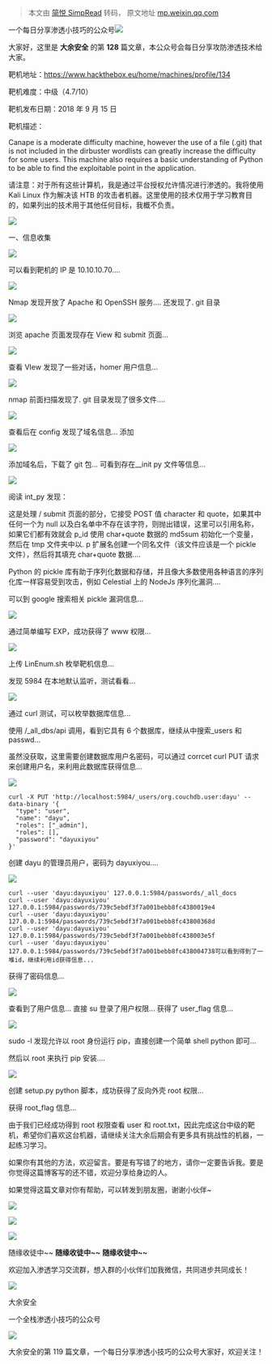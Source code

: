 > 本文由 [简悦 SimpRead](http://ksria.com/simpread/) 转码， 原文地址 [mp.weixin.qq.com](https://mp.weixin.qq.com/s/dgrnechqopCaV5K98CcXOg)

一个每日分享渗透小技巧的公众号![](https://mmbiz.qpic.cn/mmbiz_png/O7dWXt4o5KPTQKiaXksbZia7PmHLPX2vnCWsznInTj3b9TFYtTDIYG6lDGJZYYSv72NsVWF24Kjlo4MT29tEOQSg/640?wx_fmt=png)

  

  

大家好，这里是 **大余安全** 的第 **128** 篇文章，本公众号会每日分享攻防渗透技术给大家。

靶机地址：https://www.hackthebox.eu/home/machines/profile/134

靶机难度：中级（4.7/10）

靶机发布日期：2018 年 9 月 15 日

靶机描述：

Canape is a moderate difficulty machine, however the use of a file (.git) that is not included in the dirbuster wordlists can greatly increase the difficulty for some users. This machine also requires a basic understanding of Python to be able to find the exploitable point in the application.

请注意：对于所有这些计算机，我是通过平台授权允许情况进行渗透的。我将使用 Kali Linux 作为解决该 HTB 的攻击者机器。这里使用的技术仅用于学习教育目的，如果列出的技术用于其他任何目标，我概不负责。

![](https://mmbiz.qpic.cn/mmbiz_png/hZ9Y6npXb7RbuQKlbYoTStRYAbKyTqu3fX2nmkd8192YhqJKPLKiac70GiaBNOdic88Ggwcia32qIUKUVwBPlQUIEA/640?wx_fmt=png)

  

一、信息收集

  

![](https://mmbiz.qpic.cn/mmbiz_png/O7dWXt4o5KPHEvRFeWszSbqfCx8sayv8pbjPEyLvckgYNz6yHoUE8RODMIBSKojpn6RbmmbHGurnEfLbdfpFyw/640?wx_fmt=png)

可以看到靶机的 IP 是 10.10.10.70....

![](https://mmbiz.qpic.cn/mmbiz_png/O7dWXt4o5KPHEvRFeWszSbqfCx8sayv8MlJu6FdHbf3Yu6Oic2wiaAD5w2rw3P3FQVp05j0ib27sFjIEGOqgUelbw/640?wx_fmt=png)

Nmap 发现开放了 Apache 和 OpenSSH 服务.... 还发现了. git 目录

![](https://mmbiz.qpic.cn/mmbiz_png/O7dWXt4o5KPHEvRFeWszSbqfCx8sayv8EicJxyKBnTEMPAYCDMI1BFT6wiaUowFo5Br6qcYoChrEDcb82s76r1cQ/640?wx_fmt=png)

浏览 apache 页面发现存在 View 和 submit 页面...

![](https://mmbiz.qpic.cn/mmbiz_png/O7dWXt4o5KPHEvRFeWszSbqfCx8sayv85zNppO1wyT9kuibW2jdRcQRCewGhWiaLUjpPpJprVx2zpUicwonEFwlVw/640?wx_fmt=png)

查看 VIew 发现了一些对话，homer 用户信息...

![](https://mmbiz.qpic.cn/mmbiz_png/O7dWXt4o5KPHEvRFeWszSbqfCx8sayv8vPV590icfMHqtpG7dcJeqYzxda3nqPyb8UrwMyoMv2Gibrf5oSHcIiabg/640?wx_fmt=png)

nmap 前面扫描发现了. git 目录发现了很多文件....

![](https://mmbiz.qpic.cn/mmbiz_png/O7dWXt4o5KPHEvRFeWszSbqfCx8sayv8aicYyufYk49icVzgeNANNCF6Hya9KpToEia1ULlFVzkUKjSn87RRkgYuQ/640?wx_fmt=png)

查看后在 config 发现了域名信息... 添加

![](https://mmbiz.qpic.cn/mmbiz_png/O7dWXt4o5KPHEvRFeWszSbqfCx8sayv8JjnSqYaMqes6xGic1BSMOXIq5lKEjsgR5gdkcO4MJW7PRywrdOIia3Lg/640?wx_fmt=png)

添加域名后，下载了 git 包... 可看到存在__init py 文件等信息...

![](https://mmbiz.qpic.cn/mmbiz_png/O7dWXt4o5KPHEvRFeWszSbqfCx8sayv8xjFn9YalXwToG7yibHyUxHicpEqORH0hlT7V3d4fBcOHJBP7ArG2mkNA/640?wx_fmt=png)

阅读 int_py 发现：

这是处理 / submit 页面的部分，它接受 POST 值 character 和 quote，如果其中任何一个为 null 以及白名单中不存在该字符，则抛出错误，这里可以引用名称，如果它们都有效就会 p_id 使用 char+quote 数据的 md5sum 初始化一个变量，然后在 tmp 文件夹中以. p 扩展名创建一个同名文件（该文件应该是一个 pickle 文件），然后将其填充 char+quote 数据....

Python 的 pickle 库有助于序列化数据和存储，并且像大多数使用各种语言的序列化库一样容易受到攻击，例如 Celestial 上的 NodeJs 序列化漏洞....

可以到 google 搜索相关 pickle 漏洞信息...

![](https://mmbiz.qpic.cn/mmbiz_png/O7dWXt4o5KPHEvRFeWszSbqfCx8sayv8OAdtYxmq3RM8gOxTJzony8DUicaYN95yWibzTTKu6CQwQFeHJPeeiacvw/640?wx_fmt=png)

通过简单编写 EXP，成功获得了 www 权限...

![](https://mmbiz.qpic.cn/mmbiz_png/O7dWXt4o5KPHEvRFeWszSbqfCx8sayv8GZ2wnytnhPjCmfPB3Tq5axEf1GibyAYPV1pH3mmSLSPYqqFPB5CG4eg/640?wx_fmt=png)

上传 LinEnum.sh 枚举靶机信息...

发现 5984 在本地默认监听，测试看看...

![](https://mmbiz.qpic.cn/mmbiz_png/O7dWXt4o5KPHEvRFeWszSbqfCx8sayv8uU8ynT7IcFn2Rrgic6H1hQXyyvU8aYnU9jtMefbbGqiadrGqBwTHzvPA/640?wx_fmt=png)

通过 curl 测试，可以枚举数据库信息...

使用 /_all_dbs/api 调用，看到它具有 6 个数据库，继续从中搜索_users 和 passwd...

虽然没获取，这里需要创建数据库用户名密码，可以通过 corrcet curl PUT 请求来创建用户名，来利用此数据库获得信息...

![](https://mmbiz.qpic.cn/mmbiz_png/O7dWXt4o5KPHEvRFeWszSbqfCx8sayv8yn9mdrY3MxqovPbkry0ics0yGYIh92GUV3q59Yzrpg9QovOb47kkMKw/640?wx_fmt=png)

```
curl -X PUT 'http://localhost:5984/_users/org.couchdb.user:dayu' --data-binary '{
  "type": "user",
  "name": "dayu",
  "roles": ["_admin"],
  "roles": [],
  "password": "dayuxiyou"
}'
```

创建 dayu 的管理员用户，密码为 dayuxiyou....

![](https://mmbiz.qpic.cn/mmbiz_png/O7dWXt4o5KPHEvRFeWszSbqfCx8sayv8L5ia1kBWYNucEr84zEfmCOOK2yKWWIYicopLUVNVgVJ52d6MKpcj7ztg/640?wx_fmt=png)

```
curl --user 'dayu:dayuxiyou' 127.0.0.1:5984/passwords/_all_docs
curl --user 'dayu:dayuxiyou' 127.0.0.1:5984/passwords/739c5ebdf3f7a001bebb8fc4380019e4
curl --user 'dayu:dayuxiyou' 127.0.0.1:5984/passwords/739c5ebdf3f7a001bebb8fc43800368d
curl --user 'dayu:dayuxiyou' 127.0.0.1:5984/passwords/739c5ebdf3f7a001bebb8fc438003e5f
curl --user 'dayu:dayuxiyou' 127.0.0.1:5984/passwords/739c5ebdf3f7a001bebb8fc438004738可以看到得到了一堆id，继续利用id获得信息...
```

获得了密码信息...

![](https://mmbiz.qpic.cn/mmbiz_png/O7dWXt4o5KPHEvRFeWszSbqfCx8sayv8xogf0xZiaayiassIsg25HRMlz2GoZQWDEdogib5I7XZGITeBRYia0X9BPA/640?wx_fmt=png)

查看到了用户信息... 直接 su 登录了用户权限... 获得了 user_flag 信息...

![](https://mmbiz.qpic.cn/mmbiz_png/O7dWXt4o5KPHEvRFeWszSbqfCx8sayv8VQiaqjMotPt58d6Eia1oqY0qLDvt7Aq9NPP8KKeZLCvlN6eNKN8hFlyQ/640?wx_fmt=png)

sudo -l 发现允许以 root 身份运行 pip，直接创建一个简单 shell python 即可...

然后以 root 来执行 pip 安装....

![](https://mmbiz.qpic.cn/mmbiz_png/O7dWXt4o5KPHEvRFeWszSbqfCx8sayv88tsSuXUDtZoWkE6AsU0F7c5wwQibhjjM22XFQB7yFu2gwDpXlWJVwcA/640?wx_fmt=png)

创建 setup.py python 脚本，成功获得了反向外壳 root 权限...

获得 root_flag 信息...

由于我们已经成功得到 root 权限查看 user 和 root.txt，因此完成这台中级的靶机，希望你们喜欢这台机器，请继续关注大余后期会有更多具有挑战性的机器，一起练习学习。

如果你有其他的方法，欢迎留言。要是有写错了的地方，请你一定要告诉我。要是你觉得这篇博客写的还不错，欢迎分享给身边的人。

如果觉得这篇文章对你有帮助，可以转发到朋友圈，谢谢小伙伴~

![](https://mmbiz.qpic.cn/mmbiz_png/c5xrRn4430AnqkfAJc38Vpnc5XiaADLTjiciciaibYU4EHw3Nuh7YMtuB0hz3sb8Em9iatt5skAsibuuysPLdLY5LtWOw/640?wx_fmt=png)

![](https://mmbiz.qpic.cn/mmbiz_png/p3lIbvldZiabdI5iaCb3icRhtygUuo2sp6Hcdq0ANlpy5W3gL628uq032jsoVnGnl6HdGrgDXjfazFtkp6IInibDdQ/640?wx_fmt=png)

![](https://mmbiz.qpic.cn/mmbiz_png/O7dWXt4o5KPqjaFWwyrrhiciahSpOibxqKvSIFX0iaPcG00CjYIwQDwIDeIicmFMlOVNyhWYVSE8pJK566UK3YOUNWQ/640?wx_fmt=png)

随缘收徒中~~ **随缘收徒中~~** **随缘收徒中~~**

欢迎加入渗透学习交流群，想入群的小伙伴们加我微信，共同进步共同成长！

![](https://mmbiz.qpic.cn/mmbiz_png/ndicuTO22p6ibN1yF91ZicoggaJJZX3vQ77Vhx81O5GRyfuQoBRjpaUyLOErsSo8PwNYlT1XzZ6fbwQuXBRKf4j3Q/640?wx_fmt=png)  

大余安全

一个全栈渗透小技巧的公众号

![](https://mmbiz.qpic.cn/mmbiz_png/O7dWXt4o5KPTQKiaXksbZia7PmHLPX2vnCSsnsc7MHh257oYRic1MOT8qibABNUEnTq9DUL7QBwnS52EheJf4m8iaTQ/640?wx_fmt=png)

大余安全的第 119 篇文章，一个每日分享渗透小技巧的公众号大家好，欢迎关注！